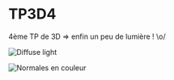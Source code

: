 TP3D4
=====

4ème TP de 3D => enfin un peu de lumière ! \o/

![Diffuse light](https://dl.dropboxusercontent.com/u/63123790/Screenshots/TP3D/3DTP4_1.jpg)

![Normales en couleur](https://dl.dropboxusercontent.com/u/63123790/Screenshots/TP3D/3DTP4_0.jpg)
